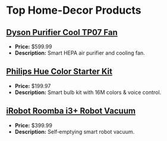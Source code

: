 # Top Home-Decor Products

## [Dyson Purifier Cool TP07 Fan](https://www.amazon.com/dp/B0949GV3TJ?tag=mychanneld-20)
- **Price:** $599.99
- **Description:** Smart HEPA air purifier and cooling fan.

## [Philips Hue Color Starter Kit](https://www.amazon.com/dp/B07351P1JK?tag=mychanneld-20)
- **Price:** $199.97
- **Description:** Smart bulb kit with 16M colors & voice control.

## [iRobot Roomba i3+ Robot Vacuum](https://www.amazon.com/dp/B07GNPDMRP?tag=mychanneld-20)
- **Price:** $399.99
- **Description:** Self‑emptying smart robot vacuum.

